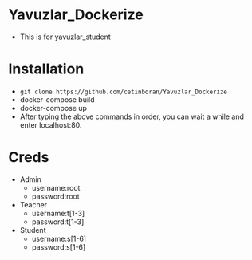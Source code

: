 # Yavuzlar_Dockerize
+ This is for yavuzlar_student

# Installation
+ `git clone https://github.com/cetinboran/Yavuzlar_Dockerize`
+ docker-compose build
+ docker-compose up
+ After typing the above commands in order, you can wait a while and enter localhost:80.

# Creds
+ Admin
  + username:root
  + password:root
+ Teacher
  + username:t[1-3]
  + password:t[1-3]
+ Student
  + username:s[1-6]
  + password:s[1-6]

